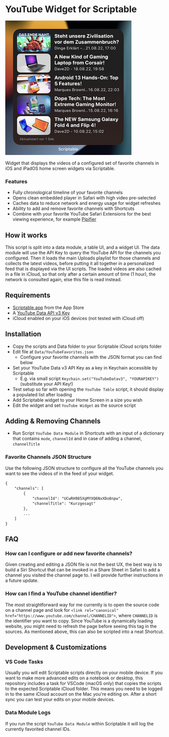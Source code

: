 # YouTube Widget for Scriptable

![](images/widget1.jpeg)

Widget that displays the videos of a configured set of favorite channels in iOS and iPadOS home screen widgets via Scriptable.

### Features
* Fully chronological timeline of your favorite channels
* Opens clean embedded player in Safari with high video pre-selected
* Caches data to reduce network and energy usage for widget refreshes
* Ability to add and remove favorite channels with Shortcuts
* Combine with your favorite YouTube Safari Extensions for the best viewing experience, for example [Pipifier](https://github.com/arnoappenzeller/PiPifier)

## How it works
This script is split into a data module, a table UI, and a widget UI. The data module will use the API Key to query the YouTube API for the channels you configured. Then it loads the main Uploads playlist for those channels and collects the latest videos, before putting it all together in a personalized feed that is displayed via the UI scripts. The loaded videos are also cached in a file in iCloud, so that only after a certain amount of time (1 hour), the network is consulted again, else this file is read instead.

## Requirements
* [Scriptable.app](https://scriptable.app) from the App Store
* A [YouTube Data API v3 Key](https://developers.google.com/youtube/v3/getting-started)
* iCloud enabled on your iOS devices (not tested with iCloud off)

## Installation
* Copy the scripts and Data folder to your Scriptable iCloud scripts folder
* Edit file at `Data/YouTubeFavorites.json`
    * Configure your favorite channels with the JSON format you can find below
* Set your YouTube Data v3 API Key as a key in Keychain accessible by Scriptable
    * E.g. via small script `Keychain.set("YouTubeDatav3", "YOURAPIKEY")` (substitute your API Key!)
* Test setup so far with opening the `YouTube Table` script, it should display a populated list after loading
* Add Scriptable widget to your Home Screen in a size you wish
* Edit the widget and set `YouTube Widget` as the source script

## Adding & Removing Channels
* Run Script `YouTube Data Module` in Shortcuts with an input of a dictionary that contains `mode`, `channelId` and in case of adding a channel, `channelTitle`

### Favorite Channels JSON Structure
Use the following JSON structure to configure all the YouTube channels you want to see the videos of in the feed of your widget.
```
{
    "channels": [
        {
            "channelId": "UCwRH985XgMYXQ6NxXDo8npw",
            "channelTitle": "Kurzgesagt"
        },
        ...
    ]
}
```

## FAQ
### How can I configure or add new favorite channels?
Given creating and editing a JSON file is not the best UX, the best way is to build a Siri Shortcut that can be invoked in a Share Sheet in Safari to add a channel you visited the channel page to. I will provide further instructions in a future update.

### How can I find a YouTube channel identifier?
The most straightforward way for me currently is to open the source code on a channel page and look for `<link rel="canonical" href="https://www.youtube.com/channel/CHANNELID">`, where `CHANNELID` is the identifier you want to copy. Since YouTube is a dynamically loading website, you might need to refresh the page before seeing this tag in the sources. As mentioned above, this can also be scripted into a neat Shortcut.

## Development & Customizations

### VS Code Tasks
Usually you will edit Scriptable scripts directly on your mobile device. If you want to make more advanced edits on a notebook or desktop, this repository includes a task for VSCode (macOS only) that copies the scripts to the expected Scriptable iCloud folder. This means you need to be logged in to the same iCloud account on the Mac you're editing on. After a short sync you can test your edits on your mobile devices.

### Data Module Logs
If you run the script `YouTube Data Module` within Scriptable it will log the currently favorited channel IDs.